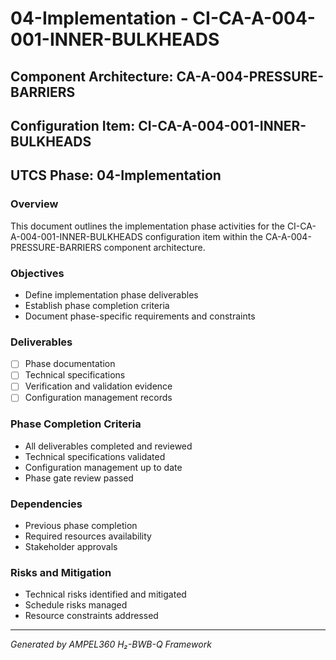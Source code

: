 # 04-Implementation - CI-CA-A-004-001-INNER-BULKHEADS

## Component Architecture: CA-A-004-PRESSURE-BARRIERS
## Configuration Item: CI-CA-A-004-001-INNER-BULKHEADS
## UTCS Phase: 04-Implementation

### Overview
This document outlines the implementation phase activities for the CI-CA-A-004-001-INNER-BULKHEADS configuration item within the CA-A-004-PRESSURE-BARRIERS component architecture.

### Objectives
- Define implementation phase deliverables
- Establish phase completion criteria
- Document phase-specific requirements and constraints

### Deliverables
- [ ] Phase documentation
- [ ] Technical specifications
- [ ] Verification and validation evidence
- [ ] Configuration management records

### Phase Completion Criteria
- All deliverables completed and reviewed
- Technical specifications validated
- Configuration management up to date
- Phase gate review passed

### Dependencies
- Previous phase completion
- Required resources availability
- Stakeholder approvals

### Risks and Mitigation
- Technical risks identified and mitigated
- Schedule risks managed
- Resource constraints addressed

---
*Generated by AMPEL360 H₂-BWB-Q Framework*
